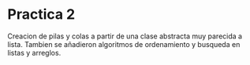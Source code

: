 # Practica 2

Creacion de pilas y colas a partir de una clase abstracta muy parecida a lista.
Tambien se añadieron algoritmos de ordenamiento y busqueda en listas y arreglos.
